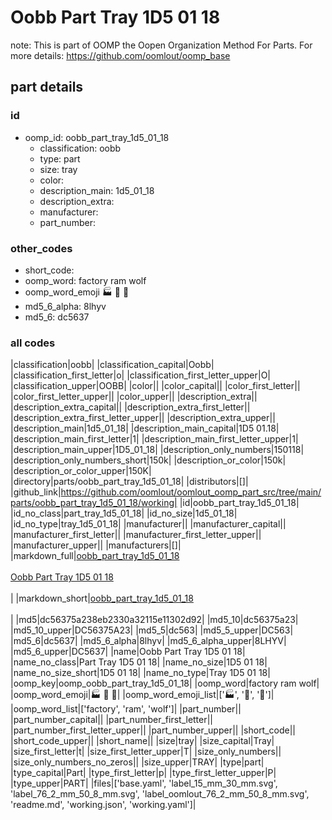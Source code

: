 # Oobb Part Tray 1D5 01 18  

note: This is part of OOMP the Oopen Organization Method For Parts. For more details: https://github.com/oomlout/oomp_base

##  part details





### id
* oomp_id: oobb_part_tray_1d5_01_18
  * classification: oobb
  * type: part
  * size: tray
  * color: 
  * description_main: 1d5_01_18
  * description_extra: 
  * manufacturer: 
  * part_number: 

### other_codes
* short_code: 
* oomp_word: factory ram wolf
* oomp_word_emoji :factory: :ram: :wolf:
* md5_6_alpha: 8lhyv
* md5_6: dc5637

### all codes 
|classification|oobb|
|classification_capital|Oobb|
|classification_first_letter|o|
|classification_first_letter_upper|O|
|classification_upper|OOBB|
|color||
|color_capital||
|color_first_letter||
|color_first_letter_upper||
|color_upper||
|description_extra||
|description_extra_capital||
|description_extra_first_letter||
|description_extra_first_letter_upper||
|description_extra_upper||
|description_main|1d5_01_18|
|description_main_capital|1D5 01.18|
|description_main_first_letter|1|
|description_main_first_letter_upper|1|
|description_main_upper|1D5_01_18|
|description_only_numbers|150118|
|description_only_numbers_short|150k|
|description_or_color|150k|
|description_or_color_upper|150K|
|directory|parts/oobb_part_tray_1d5_01_18|
|distributors|[]|
|github_link|https://github.com/oomlout/oomlout_oomp_part_src/tree/main/parts/oobb_part_tray_1d5_01_18/working|
|id|oobb_part_tray_1d5_01_18|
|id_no_class|part_tray_1d5_01_18|
|id_no_size|1d5_01_18|
|id_no_type|tray_1d5_01_18|
|manufacturer||
|manufacturer_capital||
|manufacturer_first_letter||
|manufacturer_first_letter_upper||
|manufacturer_upper||
|manufacturers|[]|
|markdown_full|[oobb_part_tray_1d5_01_18](https://github.com/oomlout/oomlout_oomp_part_src/tree/main/parts/oobb_part_tray_1d5_01_18/working)<br>[](https://github.com/oomlout/oomlout_oomp_part_src/tree/main/parts/oobb_part_tray_1d5_01_18/working)<br>[Oobb Part Tray 1D5 01 18](https://github.com/oomlout/oomlout_oomp_part_src/tree/main/parts/oobb_part_tray_1d5_01_18/working)<br><br>|
|markdown_short|[oobb_part_tray_1d5_01_18](https://github.com/oomlout/oomlout_oomp_part_src/tree/main/parts/oobb_part_tray_1d5_01_18/working)<br><br>|
|md5|dc56375a238eb2330a32115e11302d92|
|md5_10|dc56375a23|
|md5_10_upper|DC56375A23|
|md5_5|dc563|
|md5_5_upper|DC563|
|md5_6|dc5637|
|md5_6_alpha|8lhyv|
|md5_6_alpha_upper|8LHYV|
|md5_6_upper|DC5637|
|name|Oobb Part Tray 1D5 01 18|
|name_no_class|Part Tray 1D5 01 18|
|name_no_size|1D5 01 18|
|name_no_size_short|1D5 01 18|
|name_no_type|Tray 1D5 01 18|
|oomp_key|oomp_oobb_part_tray_1d5_01_18|
|oomp_word|factory ram wolf|
|oomp_word_emoji|:factory: :ram: :wolf:|
|oomp_word_emoji_list|[':factory:', ':ram:', ':wolf:']|
|oomp_word_list|['factory', 'ram', 'wolf']|
|part_number||
|part_number_capital||
|part_number_first_letter||
|part_number_first_letter_upper||
|part_number_upper||
|short_code||
|short_code_upper||
|short_name||
|size|tray|
|size_capital|Tray|
|size_first_letter|t|
|size_first_letter_upper|T|
|size_only_numbers||
|size_only_numbers_no_zeros||
|size_upper|TRAY|
|type|part|
|type_capital|Part|
|type_first_letter|p|
|type_first_letter_upper|P|
|type_upper|PART|
|files|['base.yaml', 'label_15_mm_30_mm.svg', 'label_76_2_mm_50_8_mm.svg', 'label_oomlout_76_2_mm_50_8_mm.svg', 'readme.md', 'working.json', 'working.yaml']|
